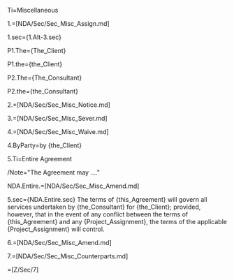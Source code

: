 Ti=Miscellaneous

1.=[NDA/Sec/Sec_Misc_Assign.md]

1.sec={1.Alt-3.sec}

P1.The={The_Client}

P1.the={the_Client}

P2.The={The_Consultant}

P2.the={the_Consultant}

2.=[NDA/Sec/Sec_Misc_Notice.md]

3.=[NDA/Sec/Sec_Misc_Sever.md]

4.=[NDA/Sec/Sec_Misc_Waive.md]

4.ByParty=by {the_Client}

5.Ti=Entire Agreement

/Note="The Agreement may ...."

NDA.Entire.=[NDA/Sec/Sec_Misc_Amend.md]

5.sec={NDA.Entire.sec}  The terms of {this_Agreement} will govern all services undertaken by {the_Consultant} for {the_Client}; provided, however, that in the event of any conflict between the terms of {this_Agreement} and any {Project_Assignment}, the terms of the applicable {Project_Assignment} will control.  

6.=[NDA/Sec/Sec_Misc_Amend.md]

7.=[NDA/Sec/Sec_Misc_Counterparts.md]

=[Z/Sec/7]